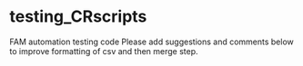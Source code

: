 # testing_CRscripts
FAM automation testing code
Please add suggestions and comments below to improve formatting of csv and then merge step.
